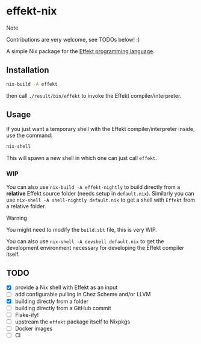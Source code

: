 # effekt-nix

> [!NOTE]
> Contributions are very welcome, see TODOs below! :)

A simple Nix package for the [Effekt programming language](https://github.com/effekt-lang/effekt).

## Installation

```sh
nix-build -A effekt
```

then call `./result/bin/effekt` to invoke the Effekt compiler/interpreter.

## Usage

If you just want a temporary shell with the Effekt compiler/interpreter inside, use the command:

```sh
nix-shell
```

This will spawn a new shell in which one can just call `effekt`.

### WIP

You can also use `nix-build -A effekt-nightly` to build directly from a **relative** Effekt source folder (needs setup in `default.nix`).
Similarly you can use `nix-shell -A shell-nightly default.nix` to get a shell with `Effekt` from a relative folder.

> [!WARNING]
> You might need to modify the `build.sbt` file, this is very WIP.

You can also use `nix-shell -A devshell default.nix` to get the development environment necessary for developing the Effekt compiler itself.

## TODO

- [x] provide a Nix shell with Effekt as an input
- [ ] add configurable pulling in Chez Scheme and/or LLVM
- [x] building directly from a folder
- [ ] building directly from a GitHub commit
- [ ] Flake-ify!
- [ ] upstream the `effekt` package itself to Nixpkgs
- [ ] Docker images
- [ ] CI
